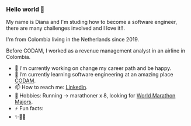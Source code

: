 ### Hello world 👋

My name is Diana and I'm studing how to become a software engineer, there are many challenges involved and I love it!!.

I'm from Colombia living in the Netherlands since 2019.

Before CODAM, I worked as a revenue management analyst in an airline in Colombia.


- 🔭 I'm currently working on change my career path and be happy.
- 🌱 I’m currently learning software engineering at an amazing place [CODAM](https://www.codam.nl/en/).
- 📫 How to reach me: [Linkedin](www.linkedin.com/in/dianasalamanca).
- 🏃 Hobbies: Running -> marathoner x 8, looking for [World Marathon Majors](https://www.worldmarathonmajors.com/about/overview/).
- ⚡ Fun facts: 
- ✨💬👯
